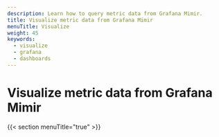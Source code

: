 ```yaml
---
description: Learn how to query metric data from Grafana Mimir.
title: Visualize metric data from Grafana Mimir
menuTitle: Visualize
weight: 45
keywords:
  - visualize
  - grafana
  - dashboards
---
```


# Visualize metric data from Grafana Mimir

{{< section menuTitle="true" >}}
